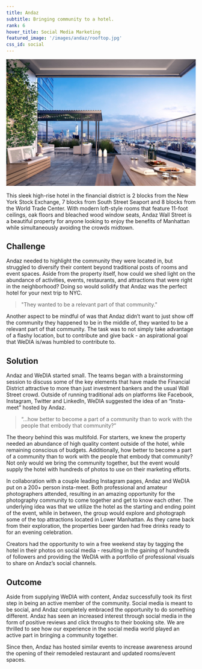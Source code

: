 ```yaml
---
title: Andaz
subtitle: Bringing community to a hotel.
rank: 6
hover_title: Social Media Marketing
featured_image: '/images/andaz/rooftop.jpg'
css_id: social
---
```


![](/images/andaz/rooftop.jpg)

This sleek high-rise hotel in the financial district is 2 blocks from the New
York Stock Exchange, 7 blocks from South Street Seaport and 8 blocks from the
World Trade Center. With modern loft-style rooms that feature 11-foot ceilings,
oak floors and bleached wood window seats, Andaz Wall Street is a beautiful
property for anyone looking to enjoy the benefits of Manhattan while
simultaneously avoiding the crowds midtown.

## Challenge

Andaz needed to highlight the community they were located in, but struggled to
diversify their content beyond traditional posts of rooms and event spaces.
Aside from the property itself, how could we shed light on the abundance of
activities, events, restaurants, and attractions that were right in the
neighborhood? Doing so would solidify that Andaz was the perfect hotel for your
next trip to NYC.

> "They wanted to be a relevant part of that community."

Another aspect to be mindful of was that Andaz didn’t want to just show off the
community they happened to be in the middle of, they wanted to be a relevant
part of that community. The task was to not simply take advantage of a flashy
location, but to contribute and give back - an aspirational goal that WeDIA
is/was humbled to contribute to.

## Solution

Andaz and WeDIA started small. The teams began with a brainstorming session to
discuss some of the key elements that have made the Financial District
attractive to more than just investment bankers and the usual Wall Street crowd.
Outside of running traditional ads on platforms like Facebook, Instagram,
Twitter and LinkedIn, WeDIA suggested the idea of an “Insta-meet” hosted by
Andaz.

> “...how better to become a part of a community than to work with the people
that embody that community?”

The theory behind this was multifold. For starters, we knew the property needed
an abundance of high quality content outside of the hotel, while remaining
conscious of budgets. Additionally, how better to become a part of a community
than to work with the people that embody that community? Not only would we bring
the community together, but the event would supply the hotel with hundreds of
photos to use on their marketing efforts.

In collaboration with a couple leading Instagram pages, Andaz and WeDIA put on a
200+ person insta-meet. Both professional and amateur photographers attended,
resulting in an amazing opportunity for the photography community to come
together and get to know each other. The underlying idea was that we utilize the
hotel as the starting and ending point of the event, while in between, the group
would explore and photograph some of the top attractions located in Lower
Manhattan. As they came back from their exploration, the properties beer garden
had free drinks ready to for an evening celebration. 

Creators had the opportunity to win a free weekend stay by tagging the hotel in
their photos on social media - resulting in the gaining of hundreds of followers
and providing the WeDIA with a portfolio of professional visuals to share on
Andaz’s social channels.

## Outcome

Aside from supplying WeDIA with content, Andaz successfully took its first step
in being an active member of the community. Social media is meant to be social,
and Andaz completely embraced the opportunity to do something different. Andaz
has seen an increased interest through social media in the form of positive
reviews and click throughs to their booking site. We are thrilled to see how our
experience in the social media world played an active part in bringing a
community together.

Since then, Andaz has hosted similar events to increase awareness around the
opening of their remodeled restaurant and updated rooms/event spaces. 
